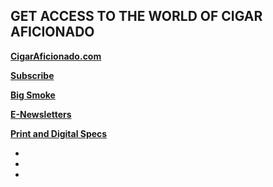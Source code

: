 ## GET ACCESS TO THE WORLD OF CIGAR AFICIONADO

**[CigarAficionado.com](http://cigaraficionado.com/)**

**[Subscribe](https://sub.cigaraficionado.com/pubs/M5/CGA/Subscribe-btn-1yr-for-2495.jsp?cds_page_id=260159&cds_mag_code=CGA&id=1651612532061&lsid=21231615320045682&vid=1)**

**[Big Smoke](http://www.bigsmokemiami.com/)**

**[E-Newsletters](http://newsletters.cigaraficionado.com/)**

**[Print and Digital Specs](/images/pdf/CA_Specs-2022.pdf?v=v1)**

<ul class="u-list-inline">
    <li class="list-inline-item mr-0"><a href="https://www.facebook.com/CigarAficionado"><span class="fa-stack fa-lg">
      <i class="fas fa-circle fa-stack-2x"></i>
      <i class="fab fa-facebook-f fa-stack-1x fa-inverse"></i>
    </span></a></li>
    <li class="list-inline-item mr-0"><a href="https://twitter.com/CigarAficMag"><span class="fa-stack fa-lg">
      <i class="fas fa-circle fa-stack-2x"></i>
      <i class="fab fa-twitter fa-stack-1x fa-inverse"></i>
    </span></a></li>
    <li class="list-inline-item mr-0"><a href="https://www.instagram.com/cigaraficmag/"><span class="fa-stack fa-lg">
      <i class="fas fa-circle fa-stack-2x"></i>
      <i class="fab fa-instagram fa-stack-1x fa-inverse"></i>
    </span></a></li>
</ul>